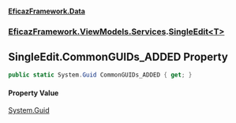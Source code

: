 #### [EficazFramework.Data](EficazFrameworkData.md 'EficazFramework Data')
### [EficazFramework.ViewModels.Services](EficazFrameworkData.md#EficazFramework.ViewModels.Services 'EficazFramework.ViewModels.Services').[SingleEdit&lt;T&gt;](EficazFramework.ViewModels.Services/SingleEdit_T_.md 'EficazFramework.ViewModels.Services.SingleEdit<T>')

## SingleEdit<T>.CommonGUIDs_ADDED Property

```csharp
public static System.Guid CommonGUIDs_ADDED { get; }
```

#### Property Value
[System.Guid](https://docs.microsoft.com/en-us/dotnet/api/System.Guid 'System.Guid')
